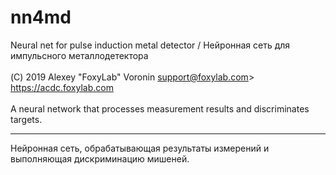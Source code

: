 nn4md
=====================

Neural net for pulse induction metal detector / Нейронная сеть для импульсного металлодетектора<br/>
<br/>
(C) 2019 Alexey "FoxyLab" Voronin support@foxylab.com> https://acdc.foxylab.com<br/>
<br/>
A neural network that processes measurement results and discriminates targets.<br/>
***
Нейронная сеть, обрабатывающая результаты измерений и выполняющая дискриминацию мишеней.<br/>
